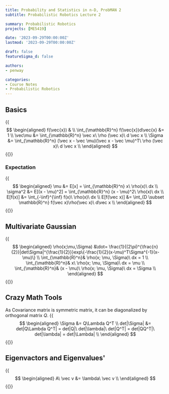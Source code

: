 ```yaml
---
title: Probability and Statistics in n-D, ProbMAN 2
subtitle: Probabilistic Robotics Lecture 2

summary: Probabilistic Robotics
projects: [ME5419]

date: '2023-09-29T00:00:00Z'
lastmod: '2023-09-29T00:00:00Z'

draft: false
featureSigma_d: false

authors:
- penway

categories:
- Course Notes
- Probabilistic Robotics
---
```


## Basics
{{<math>}}
$$
\begin{aligned}
f(\vec{x}) & \\
\int_{\mathbb{R}^n} f(\vec{x})d\vec{x} &= 1 \\
\vec\mu &= \int_{\mathbb{R}^n} \vec x\ \rho (\vec x)\ d \vec x \\
\Sigma &= \int_{\mathbb{R}^n} (\vec x - \vec \mu)(\vec x - \vec \mu)^T\ \rho (\vec x)\ d \vec x \\
\end{aligned}
$$
{{</math>}}

### Expectation
{{<math>}}
$$
\begin{aligned}
\mu &= E[x] = \int_{\mathbb{R}^n} x\ \rho(x)\ dx \\
\sigma^2 &= E[(x - \mu)^2] = \int_{\mathbb{R}^n} (x - \mu)^2\ \rho(x)\ dx \\
E[f(x)] &= \int_{-\inf}^{\inf} f(x)\ \rho(x)\ dx \\
E[f(\vec x)] &= \int_{D \subset \mathbb{R}^n} f(\vec x)\rho(\vec x)\ d\vec x \\
\end{aligned}
$$
{{</math>}}

## Multivariate Gaussian
{{<math>}}
$$
\begin{aligned}
\rho(x;\mu,\Sigma) &\dot= \frac{1}{(2\pi)^{\frac{n}{2}}|det\Sigma|^{\frac{1}{2}}}exp\{-\frac{1}{2}(x-\mu)^T\Sigma^{-1}(x-\mu)\} \\
\int_{\mathbb{R}^n}& \rho(x; \mu, \Sigma)\ dx = 1 \\
\int_{\mathbb{R}^n}& x\ \rho(x; \mu, \Sigma)\ dx = \mu \\
\int_{\mathbb{R}^n}& (x - \mu)\ \rho(x; \mu, \Sigma)\ dx = \Sigma \\
\end{aligned}
$$
{{</math>}}

## Crazy Math Tools
As Covariance matrix is symmetric matrix, it can be diagonalized by orthogonal matrix $Q$.
{{<math>}}
$$
\begin{aligned}
\Sigma &= Q\Lambda Q^T \\
det|\Sigma| &= det|Q\Lambda Q^T| = det|Q|\ det|\lambda|\ det|Q^T| = det|QQ^T|\ det|\lambda| = det|\Lambda| \\
\end{aligned}
$$
{{</math>}}

## Eigenvactors and Eigenvalues'
{{<math>}}
$$
\begin{aligned}
A\ \vec v &= \lambda\ \vec v \\
\end{aligned}
$$
{{</math>}}
